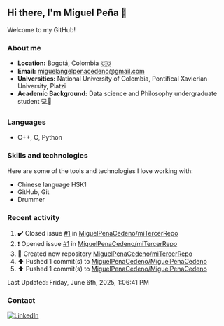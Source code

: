 ## Hi there, I'm Miguel Peña 👋

Welcome to my GitHub!

### About me

- **Location:** Bogotá, Colombia :colombia:
- **Email:** <miguelangelpenacedeno@gmail.com>
- **Universities:** National University of Colombia, Pontifical Xavierian University, Platzi
- **Academic Background:** Data science and Philosophy undergraduate student :computer::book:

### Languages

- C++, C, Python

### Skills and technologies

Here are some of the tools and technologies I love working with:

- Chinese language HSK1
- GitHub, Git
- Drummer

### Recent activity
<!--RECENT_ACTIVITY:start-->
1. ✔️ Closed issue [#1](https://github.com/MiguelPenaCedeno/miTercerRepo/issues/1) in [MiguelPenaCedeno/miTercerRepo](https://github.com/MiguelPenaCedeno/miTercerRepo)<br>
2. ❗️ Opened issue [#1](https://github.com/MiguelPenaCedeno/miTercerRepo/issues/1) in [MiguelPenaCedeno/miTercerRepo](https://github.com/MiguelPenaCedeno/miTercerRepo)<br>
3. 📔 Created new repository [MiguelPenaCedeno/miTercerRepo](https://github.com/MiguelPenaCedeno/miTercerRepo)<br>
4. ⬆️ Pushed 1 commit(s) to [MiguelPenaCedeno/MiguelPenaCedeno](https://github.com/MiguelPenaCedeno/MiguelPenaCedeno)<br>
5. ⬆️ Pushed 1 commit(s) to [MiguelPenaCedeno/MiguelPenaCedeno](https://github.com/MiguelPenaCedeno/MiguelPenaCedeno)<br>
<!--RECENT_ACTIVITY:end-->

<!--RECENT_ACTIVITY:last_update-->
Last Updated: Friday, June 6th, 2025, 1:06:41 PM
<!--RECENT_ACTIVITY:last_update_end-->

### Contact

[![LinkedIn](https://img.shields.io/badge/LinkedIn-Profile-blue?style=for-the-badge&logo=linkedin)](https://www.linkedin.com/in/miguel-angel-pena-cedeno/)
